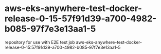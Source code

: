 # aws-eks-anywhere-test-docker-release-0-15-57f91d39-a700-4982-b085-97f7e3e13aa1-5
repository for use with E2E test job aws-eks-anywhere-test-docker-release-0-15:57f91d39-a700-4982-b085-97f7e3e13aa1-5
